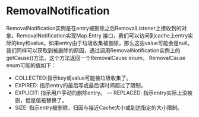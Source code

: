 # RemovalNotification

RemovalNotification实例是在entry被删除之后RemovalListener上接收到的对象。RemovalNotification实现Map.Entry 接口，我们可以访问到cache上entry实际的key和value。如果entry由于垃圾收集被删除，那么这些value可能会是null。
我们同样可以获取到被删除的原因，通过调用RemovalNotification实例上的getCause()方法，这个方法返回一个RemovalCause
enum。
RemovalCause enum可能的值如下：
- COLLECTED:指示key或value可能被垃圾收集了。
- EXPIRED: 指示entry的最后写或最后读时间超过了限制。
- EXPLICIT: 指示用户手动的删除entry。
— REPLACED: 指示entry实际上没被删，但是值被替换了。
- SIZE: 指示entry被删除，归因与接近Cache大小或到达指定的大小限制。
